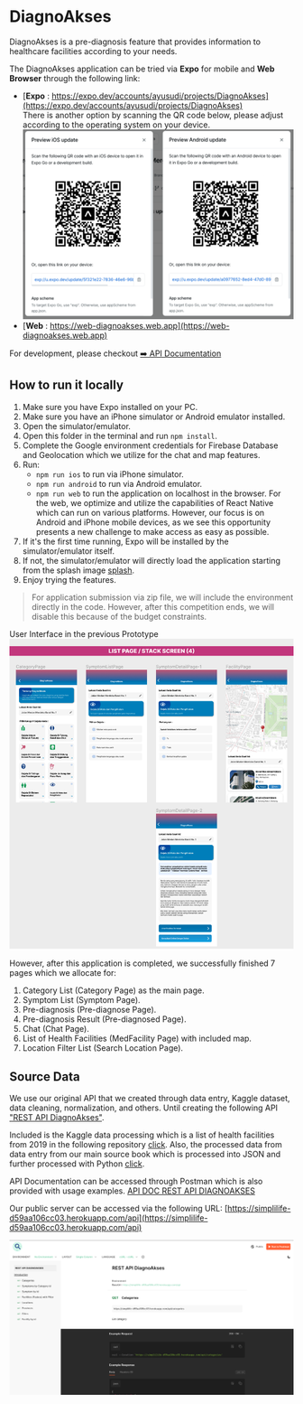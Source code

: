 # DiagnoAkses
DiagnoAkses is a pre-diagnosis feature that provides information to healthcare facilities according to your needs.

The DiagnoAkses application can be tried via **Expo** for mobile and **Web Browser** through the following link:
- [**Expo** : https://expo.dev/accounts/ayusudi/projects/DiagnoAkses](https://expo.dev/accounts/ayusudi/projects/DiagnoAkses)  
  There is another option by scanning the QR code below, please adjust according to the operating system on your device.
  ![scan qr](./expo.png)
- [**Web** : https://web-diagnoakses.web.app](https://web-diagnoakses.web.app)

For development, please checkout [➡️ API Documentation](https://documenter.getpostman.com/view/20472929/2s9YC1Vtv8)

## How to run it locally
1. Make sure you have Expo installed on your PC.
2. Make sure you have an iPhone simulator or Android emulator installed.
3. Open the simulator/emulator.
4. Open this folder in the terminal and run `npm install`.
5. Complete the Google environment credentials for Firebase Database and Geolocation which we utilize for the chat and map features.
6. Run:
   - `npm run ios` to run via iPhone simulator.
   - `npm run android` to run via Android emulator.
   - `npm run web` to run the application on localhost in the browser.
     For the web, we optimize and utilize the capabilities of React Native which can run on various platforms. However, our focus is on Android and iPhone mobile devices, as we see this opportunity presents a new challenge to make access as easy as possible.
7. If it's the first time running, Expo will be installed by the simulator/emulator itself.
8. If not, the simulator/emulator will directly load the application starting from the splash image [splash](./assets/splash.png).
9. Enjoy trying the features.

> For application submission via zip file, we will include the environment directly in the code.
> However, after this competition ends, we will disable this because of the budget constraints.

User Interface in the previous Prototype
![UI](./planUI.png)

However, after this application is completed, we successfully finished 7 pages which we allocate for:
1. Category List (Category Page) as the main page.
2. Symptom List (Symptom Page).
3. Pre-diagnosis (Pre-diagnose Page).
4. Pre-diagnosis Result (Pre-diagnosed Page).
5. Chat (Chat Page).
6. List of Health Facilities (MedFacility Page) with included map.
7. Location Filter List (Search Location Page).

## Source Data
We use our original API that we created through data entry, Kaggle dataset, data cleaning, normalization, and others.
Until creating the following API ["REST API DiagnoAkses"](https://github.com/SimpliLife/server).

Included is the Kaggle data processing which is a list of health facilities from 2019 in the following repository [click](https://github.com/SimpliLife/data-cleaning-kaggle).
Also, the processed data from data entry from our main source book which is processed into JSON and further processed with Python [click](https://github.com/SimpliLife/dataset-version-1).

API Documentation can be accessed through Postman which is also provided with usage examples.
[API DOC REST API DIAGNOAKSES](https://documenter.getpostman.com/view/20472929/2s9YC1Vtv8)

Our public server can be accessed via the following URL: [https://simplilife-d59aa106cc03.herokuapp.com/api](https://simplilife-d59aa106cc03.herokuapp.com/api)

![APIDOC](./APIDOC.png)
